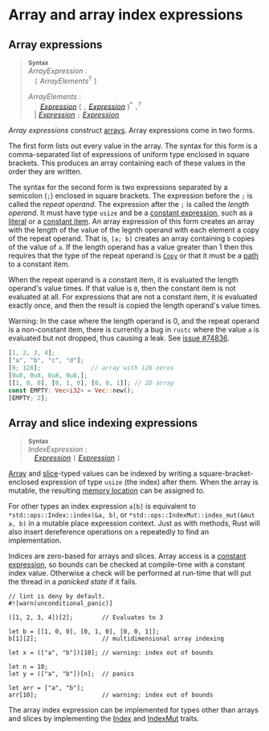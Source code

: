 # Array and array index expressions

## Array expressions

> **<sup>Syntax</sup>**\
> _ArrayExpression_ :\
> &nbsp;&nbsp; `[` _ArrayElements_<sup>?</sup> `]`
>
> _ArrayElements_ :\
> &nbsp;&nbsp; &nbsp;&nbsp; [_Expression_] ( `,` [_Expression_] )<sup>\*</sup> `,`<sup>?</sup>\
> &nbsp;&nbsp; | [_Expression_] `;` [_Expression_]

*Array expressions* construct [arrays][array].
Array expressions come in two forms.

The first form lists out every value in the array.
The syntax for this form is a comma-separated list of expressions of uniform type enclosed in square brackets.
This produces an array containing each of these values in the order they are written.

The syntax for the second form is two expressions separated by a semicolon (`;`) enclosed in square brackets.
The expression before the `;` is called the *repeat operand*.
The expression after the `;` is called the *length operand*.
It must have type `usize` and be a [constant expression], such as a [literal] or a [constant item].
An array expression of this form creates an array with the length of the value of the legnth operand with each element a copy of the repeat operand.
That is, `[a; b]` creates an array containing `b` copies of the value of `a`.
If the length operand has a value greater than 1 then this requires that the type of the repeat operand is [`Copy`] or that it must be a [path] to a constant item.

When the repeat operand is a constant item, it is evaluated the length operand's value times.
If that value is `0`, then the constant item is not evaluated at all.
For expressions that are not a constant item, it is evaluated exactly once, and then the result is copied the length operand's value times.

<div class="warning">

Warning: In the case where the length operand is 0, and the repeat operand is a non-constant item, there is currently a bug in `rustc` where the value `a` is evaluated but not dropped, thus causing a leak.
See [issue #74836](https://github.com/rust-lang/rust/issues/74836).

</div>

```rust
[1, 2, 3, 4];
["a", "b", "c", "d"];
[0; 128];              // array with 128 zeros
[0u8, 0u8, 0u8, 0u8,];
[[1, 0, 0], [0, 1, 0], [0, 0, 1]]; // 2D array
const EMPTY: Vec<i32> = Vec::new();
[EMPTY; 2];
```

## Array and slice indexing expressions

> **<sup>Syntax</sup>**\
> _IndexExpression_ :\
> &nbsp;&nbsp; [_Expression_] `[` [_Expression_] `]`

[Array] and [slice]-typed values can be indexed by writing a square-bracket-enclosed expression of type `usize` (the index) after them.
When the array is mutable, the resulting [memory location] can be assigned to.

For other types an index expression `a[b]` is equivalent to `*std::ops::Index::index(&a, b)`, or `*std::ops::IndexMut::index_mut(&mut a, b)` in a mutable place expression context.
Just as with methods, Rust will also insert dereference operations on `a` repeatedly to find an implementation.

Indices are zero-based for arrays and slices.
Array access is a [constant expression], so bounds can be checked at compile-time with a constant index value.
Otherwise a check will be performed at run-time that will put the thread in a _panicked state_ if it fails.

```rust,should_panic
// lint is deny by default.
#![warn(unconditional_panic)]

([1, 2, 3, 4])[2];        // Evaluates to 3

let b = [[1, 0, 0], [0, 1, 0], [0, 0, 1]];
b[1][2];                  // multidimensional array indexing

let x = (["a", "b"])[10]; // warning: index out of bounds

let n = 10;
let y = (["a", "b"])[n];  // panics

let arr = ["a", "b"];
arr[10];                  // warning: index out of bounds
```

The array index expression can be implemented for types other than arrays and slices by implementing the [Index] and [IndexMut] traits.

[`Copy`]: ../special-types-and-traits.md#copy
[IndexMut]: ../../std/ops/trait.IndexMut.html
[Index]: ../../std/ops/trait.Index.html
[_Expression_]: ../expressions.md
[array]: ../types/array.md
[constant expression]: ../const_eval.md#constant-expressions
[constant item]: ../items/constant-items.md
[literal]: ../tokens.md#literals
[memory location]: ../expressions.md#place-expressions-and-value-expressions
[path]: path-expr.md
[slice]: ../types/slice.md
